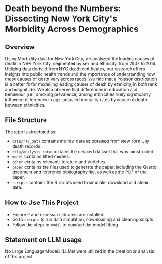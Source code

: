# Death beyond the Numbers: Dissecting New York City's Morbidity Across Demographics


## Overview

Using Morbidity data for New York City, we analyzed the leading causes of death in New York City, segmented by sex and ethnicity, from 2007 to 2014. Utilizing data derived from NYC death certificates, our research offers insights into public health trends and the importance of understanding how these causes of death vary across races. We find that a Poisson distribution is a better fit for modelling leading causes of death by ethnicity, in both rank and magnitude. We also observe that differences in education and behaviour (i.e., smoking prevalence) among ethnicities likely significantly influence differences in age-adjusted mortality rates by cause of death between ethnicities.


## File Structure

The repo is structured as:

-   `data/raw_data` contains the raw data as obtained from New York City death records.
-   `data/analysis_data` contains the cleaned dataset that was constructed.
-   `model` contains fitted models.
-   `other` contains relevant literature and sketches.
-   `paper` contains the files used to generate the paper, including the Quarto document and reference bibliography file, as well as the PDF of the paper.
-   `scripts` contains the R scripts used to simulate, download and clean data.

## How to Use This Project

-   Ensure R and necessary libraries are installed.
-   Go to `scripts` to run data simulation, downloading and cleaning scripts.
-   Follow the steps in `model` to conduct the model fitting.

## Statement on LLM usage

No Large Language Models (LLMs) were utilized in the creation or analysis of this project.
